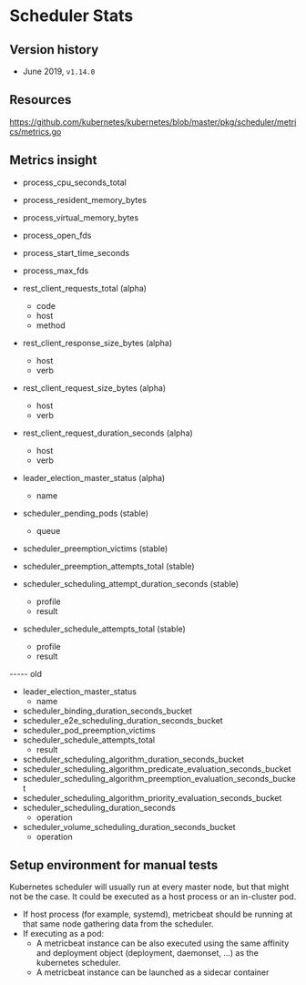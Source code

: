 # Scheduler Stats

## Version history

- June 2019, `v1.14.0`

## Resources

https://github.com/kubernetes/kubernetes/blob/master/pkg/scheduler/metrics/metrics.go

## Metrics insight

- process_cpu_seconds_total
- process_resident_memory_bytes
- process_virtual_memory_bytes
- process_open_fds
- process_start_time_seconds
- process_max_fds


- rest_client_requests_total (alpha)
  - code
  - host
  - method
- rest_client_response_size_bytes (alpha)
  - host
  - verb
- rest_client_request_size_bytes (alpha)
  - host
  - verb
- rest_client_request_duration_seconds (alpha)
  - host
  - verb


- leader_election_master_status (alpha)
  - name


- scheduler_pending_pods (stable)
  - queue
- scheduler_preemption_victims (stable)
- scheduler_preemption_attempts_total (stable)
- scheduler_scheduling_attempt_duration_seconds (stable)
  - profile
  - result
- scheduler_schedule_attempts_total (stable)
  - profile
  - result


----- old


- leader_election_master_status
    - name
- scheduler_binding_duration_seconds_bucket
- scheduler_e2e_scheduling_duration_seconds_bucket
- scheduler_pod_preemption_victims
- scheduler_schedule_attempts_total
  - result
- scheduler_scheduling_algorithm_duration_seconds_bucket
- scheduler_scheduling_algorithm_predicate_evaluation_seconds_bucket
- scheduler_scheduling_algorithm_preemption_evaluation_seconds_bucket
- scheduler_scheduling_algorithm_priority_evaluation_seconds_bucket
- scheduler_scheduling_duration_seconds
  - operation
- scheduler_volume_scheduling_duration_seconds_bucket
  - operation

## Setup environment for manual tests

Kubernetes scheduler will usually run at every master node, but that might not be the case. It could be executed as a host process or an in-cluster pod.

- If host process (for example, systemd), metricbeat should be running at that same node gathering data from the scheduler.
- If executing as a pod:
    - A metricbeat instance can be also executed using the same affinity and deployment object (deployment, daemonset, ...) as the kubernetes scheduler.
    - A metricbeat instance can be launched as a sidecar container












